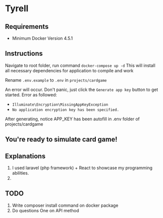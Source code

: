 # Tyrell
## Requirements
- Minimum Docker Version 4.5.1

## Instructions
Navigate to root folder, run command `docker-compose up -d`
This will install all necessary dependencies for application to compile and work

Rename `.env.example` to `.env` in `projects/cardgame`

An error will occur. Don't panic, just click the `Generate app key` button to get started. Error as followed:
- `Illuminate\Encryption\MissingAppKeyException`
- `No application encryption key has been specified.`

After generating, notice APP_KEY has been autofill in .env folder of projects/cardgame

You're ready to simulate card game!
-

## Explanations
1. I used laravel (php framework) + React to showcase my programming abilities.
2.

## TODO
1. Write composer install command on docker package
2. Do questions One on API method
